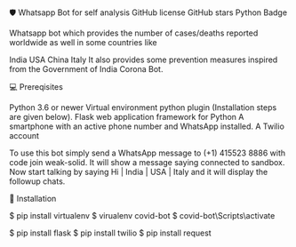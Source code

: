 🛡 Whatsapp Bot for self analysis
GitHub license GitHub stars Python Badge

Whatsapp bot which provides the number of cases/deaths reported worldwide as well in some countries like

India
USA
China
Italy
It also provides some prevention measures inspired from the Government of India Corona Bot.


💻 Prereqisites

Python 3.6 or newer
Virtual environment python plugin (Installation steps are given below).
Flask web application framework for Python
A smartphone with an active phone number and WhatsApp installed.
A Twilio account

To use this bot simply send a WhatsApp message to (+1) 415523 8886 with code join weak-solid. 
It will show a message saying connected to sandbox. Now start talking by saying Hi | India | USA | Italy and it will display the followup chats.


   
📘 Installation

$ pip install virtualenv
$ virualenv covid-bot
$ covid-bot\Scripts\activate

$ pip install flask
$ pip install twilio
$ pip install request

